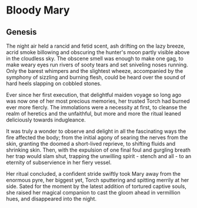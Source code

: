 # Bloody Mary

## Genesis

The night air held a rancid and fetid scent, ash drifting on the lazy breeze, acrid smoke billowing and obscuring the hunter's moon partly visible above in the cloudless sky. The obscene smell was enough to make one gag, to make weary eyes run rivers of sooty tears and set sniveling noses running. Only the barest whimpers and the slightest wheeze, accompanied by the symphony of sizzling and burning flesh, could be heard over the sound of hard heels slapping on cobbled stones.

Ever since her first execution, that delightful maiden voyage so long ago was now one of her most precious memories, her trusted Torch had burned ever more fiercly. The immolations were a necessity at first, to cleanse the realm of heretics and the unfaithful, but more and more the ritual leaned deliciously towards indugleance. 

It was truly a wonder to observe and delight in all the fascinating ways the fire affected the body; from the initial agony of searing the nerves from the skin, granting the doomed a short-lived reprieve, to shifting fluids and shrinking skin. Then, with the expulsion of one final foul and gurgling breath her trap would slam shut, trapping the unwilling spirit - stench and all - to an eternity of subservience in her fiery vessel.

Her ritual concluded, a confident stride swiftly took Mary away from the enormous pyre, her biggest yet, Torch sputtering and spitting merrily at her side. Sated for the moment by the latest addition of tortured captive souls, she raised her magical companion to cast the gloom ahead in vermillion hues, and disappeared into the night.

